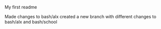 My first readme

Made changes to bash/alx
created a new branch with different changes to bash/alx and bash/school
